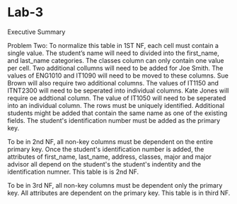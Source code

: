 # Lab-3

Executive Summary

Problem Two:
To normalize this table in 1ST NF, each cell must contain a single value.  The student’s name will need to divided into the first_name, and last_name categories. The classes column can only contain one value per cell. Two additional collumns will need to be added for Joe Smith. The values of ENG1010 and IT1090 will need to be moved to these columns. Sue Brown will also require two additional columns. The values of IT1150 and ITNT2300 will need to be seperated into individual columns. Kate Jones will require oe addtional column. The value of IT1050 will need to be seperated into an individual column. The rows must
be uniquely identified. Additional students might be added that contain the same name as one of the existing fields. The student's identification number must be added as the primary key.

To be in 2nd NF, all non-key columns must be dependent on the entire primary key. Once the student's identification number is added, the attributes of first_name, last_name, address, classes, major and major advisor all depend on the student's the student's indentity and the identification numner. This table is is 2nd NF. 

To be in 3rd NF, all non-key columns must be dependent only the primary key. All attributes are dependent on the primary key. 
This table is in third NF. 



